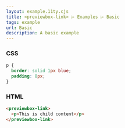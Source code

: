 ```yaml
---
layout: example.11ty.cjs
title: <previewbox-link> ⌲ Examples ⌲ Basic
tags: example
url: Basic
description: A basic example
---
```


<style>
  previewbox-link p {
    border: solid 1px blue;
    padding: 8px;
  }
</style>
<previewbox-link href="https://web-highlights.com"></previewbox-link>

<h3>CSS</h3>

```css
p {
  border: solid 1px blue;
  padding: 8px;
}
```

<h3>HTML</h3>

```html
<previewbox-link>
  <p>This is child content</p>
</previewbox-link>
```
